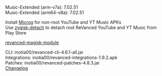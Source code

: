Music-Extended (arm-v7a): 7.02.51  
Music-Extended (arm64-v8a): 7.02.51  

Install [Microg](https://github.com/ReVanced/GmsCore/releases) for non-root YouTube and YT Music APKs  
Use [zygisk-detach](https://github.com/j-hc/zygisk-detach) to detach root ReVanced YouTube and YT Music from Play Store  

[revanced-magisk-module](https://github.com/j-hc/revanced-magisk-module)
  
CLI: inotia00/revanced-cli-4.6.1-all.jar  
Integrations: inotia00/revanced-integrations-1.9.2.apk  
Patches: inotia00/revanced-patches-4.8.3.jar  
[Changelog](https://github.com/inotia00/revanced-patches/releases/tag/v4.8.3)  
